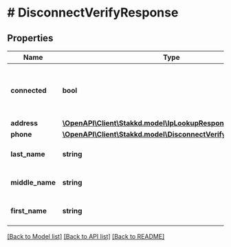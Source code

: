 # # DisconnectVerifyResponse

## Properties

Name | Type | Description | Notes
------------ | ------------- | ------------- | -------------
**connected** | **bool** | Indicates whether or not the phone is flagged as connected. | [optional]
**address** | [**\OpenAPI\Client\Stakkd.model\IpLookupResponseAddress**](IpLookupResponseAddress.md) |  | [optional]
**phone** | [**\OpenAPI\Client\Stakkd.model\DisconnectVerifyResponsePhone**](DisconnectVerifyResponsePhone.md) |  | [optional]
**last_name** | **string** | The last name for the person. | [optional]
**middle_name** | **string** | The middle name for the person. | [optional]
**first_name** | **string** | The first name for the person. | [optional]

[[Back to Model list]](../../README.md#models) [[Back to API list]](../../README.md#endpoints) [[Back to README]](../../README.md)
